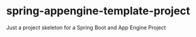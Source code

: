 # spring-appengine-template-project
Just a project skeleton for a Spring Boot and App Engine Project
